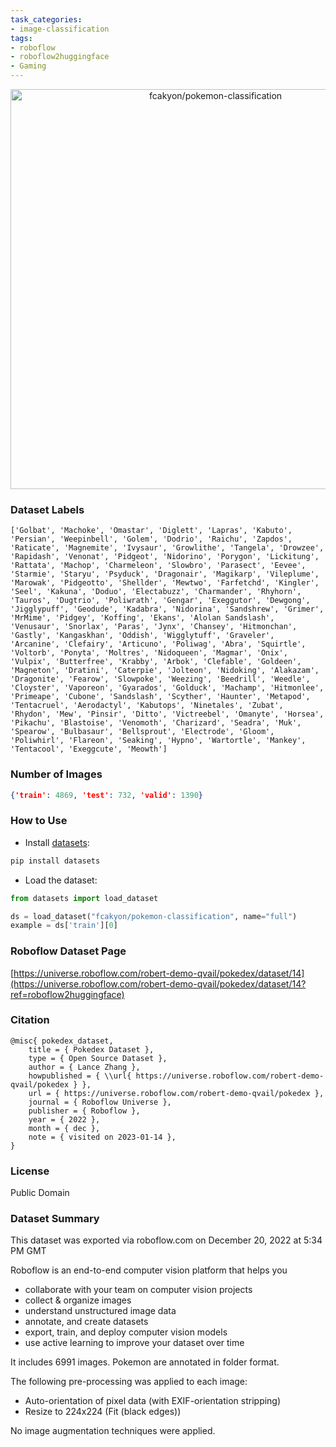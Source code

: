 ```yaml
---
task_categories:
- image-classification
tags:
- roboflow
- roboflow2huggingface
- Gaming
---
```


<div align="center">
  <img width="640" alt="fcakyon/pokemon-classification" src="https://huggingface.co/datasets/fcakyon/pokemon-classification/resolve/main/thumbnail.jpg">
</div>

### Dataset Labels

```
['Golbat', 'Machoke', 'Omastar', 'Diglett', 'Lapras', 'Kabuto', 'Persian', 'Weepinbell', 'Golem', 'Dodrio', 'Raichu', 'Zapdos', 'Raticate', 'Magnemite', 'Ivysaur', 'Growlithe', 'Tangela', 'Drowzee', 'Rapidash', 'Venonat', 'Pidgeot', 'Nidorino', 'Porygon', 'Lickitung', 'Rattata', 'Machop', 'Charmeleon', 'Slowbro', 'Parasect', 'Eevee', 'Starmie', 'Staryu', 'Psyduck', 'Dragonair', 'Magikarp', 'Vileplume', 'Marowak', 'Pidgeotto', 'Shellder', 'Mewtwo', 'Farfetchd', 'Kingler', 'Seel', 'Kakuna', 'Doduo', 'Electabuzz', 'Charmander', 'Rhyhorn', 'Tauros', 'Dugtrio', 'Poliwrath', 'Gengar', 'Exeggutor', 'Dewgong', 'Jigglypuff', 'Geodude', 'Kadabra', 'Nidorina', 'Sandshrew', 'Grimer', 'MrMime', 'Pidgey', 'Koffing', 'Ekans', 'Alolan Sandslash', 'Venusaur', 'Snorlax', 'Paras', 'Jynx', 'Chansey', 'Hitmonchan', 'Gastly', 'Kangaskhan', 'Oddish', 'Wigglytuff', 'Graveler', 'Arcanine', 'Clefairy', 'Articuno', 'Poliwag', 'Abra', 'Squirtle', 'Voltorb', 'Ponyta', 'Moltres', 'Nidoqueen', 'Magmar', 'Onix', 'Vulpix', 'Butterfree', 'Krabby', 'Arbok', 'Clefable', 'Goldeen', 'Magneton', 'Dratini', 'Caterpie', 'Jolteon', 'Nidoking', 'Alakazam', 'Dragonite', 'Fearow', 'Slowpoke', 'Weezing', 'Beedrill', 'Weedle', 'Cloyster', 'Vaporeon', 'Gyarados', 'Golduck', 'Machamp', 'Hitmonlee', 'Primeape', 'Cubone', 'Sandslash', 'Scyther', 'Haunter', 'Metapod', 'Tentacruel', 'Aerodactyl', 'Kabutops', 'Ninetales', 'Zubat', 'Rhydon', 'Mew', 'Pinsir', 'Ditto', 'Victreebel', 'Omanyte', 'Horsea', 'Pikachu', 'Blastoise', 'Venomoth', 'Charizard', 'Seadra', 'Muk', 'Spearow', 'Bulbasaur', 'Bellsprout', 'Electrode', 'Gloom', 'Poliwhirl', 'Flareon', 'Seaking', 'Hypno', 'Wartortle', 'Mankey', 'Tentacool', 'Exeggcute', 'Meowth']
```


### Number of Images

```json
{'train': 4869, 'test': 732, 'valid': 1390}
```


### How to Use

- Install [datasets](https://pypi.org/project/datasets/):

```bash
pip install datasets
```

- Load the dataset:

```python
from datasets import load_dataset

ds = load_dataset("fcakyon/pokemon-classification", name="full")
example = ds['train'][0]
```

### Roboflow Dataset Page
[https://universe.roboflow.com/robert-demo-qvail/pokedex/dataset/14](https://universe.roboflow.com/robert-demo-qvail/pokedex/dataset/14?ref=roboflow2huggingface)

### Citation

```
@misc{ pokedex_dataset,
    title = { Pokedex Dataset },
    type = { Open Source Dataset },
    author = { Lance Zhang },
    howpublished = { \\url{ https://universe.roboflow.com/robert-demo-qvail/pokedex } },
    url = { https://universe.roboflow.com/robert-demo-qvail/pokedex },
    journal = { Roboflow Universe },
    publisher = { Roboflow },
    year = { 2022 },
    month = { dec },
    note = { visited on 2023-01-14 },
}
```

### License
Public Domain

### Dataset Summary
This dataset was exported via roboflow.com on December 20, 2022 at 5:34 PM GMT

Roboflow is an end-to-end computer vision platform that helps you
* collaborate with your team on computer vision projects
* collect & organize images
* understand unstructured image data
* annotate, and create datasets
* export, train, and deploy computer vision models
* use active learning to improve your dataset over time

It includes 6991 images.
Pokemon are annotated in folder format.

The following pre-processing was applied to each image:
* Auto-orientation of pixel data (with EXIF-orientation stripping)
* Resize to 224x224 (Fit (black edges))

No image augmentation techniques were applied.



